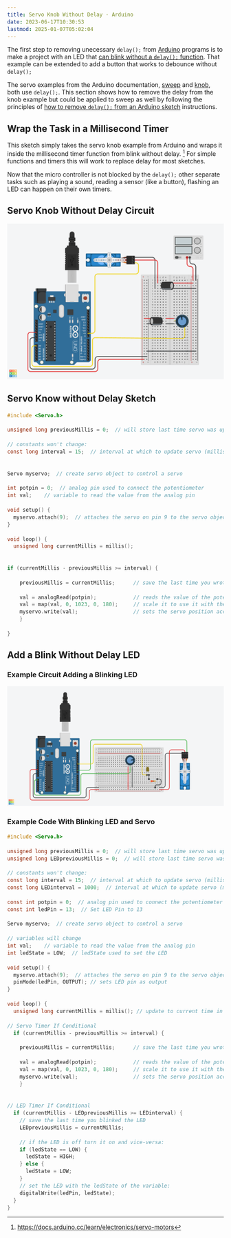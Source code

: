 ```yaml
---
title: Servo Knob Without Delay - Arduino
date: 2023-06-17T10:30:53
lastmod: 2025-01-07T05:02:04
---
```


The first step to removing unecessary `delay();` from [Arduino](arduino-introduction.md) programs is to make a project with an LED that [can blink without a `delay();` function](./blink-led-without-delay-arduino.md). That example can be extended to add a button that works to debounce without `delay();`

The servo examples from the Arduino documentation, [sweep](./servo-sweep-arduino-example.md) and [knob](./servo-knob-arduino.md), both use `delay();`. This section shows how to remove the delay from the knob example but could be applied to sweep as well by following the principles of [how to remove `delay();` from an Arduino sketch](./how-to-remove-delay-from-arduino-sketch.md) instructions.

## Wrap the Task in a Millisecond Timer

This sketch simply takes the servo knob example from Arduino and wraps it inside the millisecond timer function from blink without delay. [^1] For simple functions and timers this will work to replace delay for most sketches.

Now that the micro controller is not blocked by the `delay();` other separate tasks such as playing a sound, reading a sensor (like a button), flashing an LED can happen on their own timers.

## Servo Knob Without Delay Circuit

[![Servo Know without Delay Circuit](attachments/2025-servo-knob-without-delay.png)](attachments/2025-servo-knob-without-delay.png)

## Servo Know without Delay Sketch

```C
#include <Servo.h>

unsigned long previousMillis = 0;  // will store last time servo was updated

// constants won't change:
const long interval = 15;  // interval at which to update servo (milliseconds)


Servo myservo;  // create servo object to control a servo

int potpin = 0;  // analog pin used to connect the potentiometer
int val;    // variable to read the value from the analog pin

void setup() {
  myservo.attach(9);  // attaches the servo on pin 9 to the servo object
}

void loop() {
  unsigned long currentMillis = millis();


if (currentMillis - previousMillis >= interval) {

    previousMillis = currentMillis;      // save the last time you wrote to the servo

    val = analogRead(potpin);            // reads the value of the potentiometer (value between 0 and 1023)
    val = map(val, 0, 1023, 0, 180);     // scale it to use it with the servo (value between 0 and 180)
    myservo.write(val);                  // sets the servo position according to the scaled value
    }

}
```

## Add a Blink Without Delay LED

### Example Circuit Adding a Blinking LED

[![Servo Knob and Blink without Delay Circuit](./attachments/2023-servo-knob-and-blink-without-delay.png)](./attachments/2023-servo-knob-and-blink-without-delay.png)

### Example Code With Blinking LED and Servo

```C
#include <Servo.h>

unsigned long previousMillis = 0;  // will store last time servo was updated
unsigned long LEDpreviousMillis = 0;  // will store last time servo was updated

// constants won't change:
const long interval = 15;  // interval at which to update servo (milliseconds)
const long LEDinterval = 1000;  // interval at which to update servo (milliseconds)

const int potpin = 0;  // analog pin used to connect the potentiometer
const int ledPin = 13;  // Set LED Pin to 13

Servo myservo;  // create servo object to control a servo

// variables will change
int val;    // variable to read the value from the analog pin
int ledState = LOW;  // ledState used to set the LED

void setup() {
  myservo.attach(9);  // attaches the servo on pin 9 to the servo object
  pinMode(ledPin, OUTPUT); // sets LED pin as output
}

void loop() {
  unsigned long currentMillis = millis(); // update to current time in milliseconds

// Servo Timer If Conditional
  if (currentMillis - previousMillis >= interval) {

    previousMillis = currentMillis;      // save the last time you wrote to the servo

    val = analogRead(potpin);            // reads the value of the potentiometer (value between 0 and 1023)
    val = map(val, 0, 1023, 0, 180);     // scale it to use it with the servo (value between 0 and 180)
    myservo.write(val);                  // sets the servo position according to the scaled value
    }


// LED Timer If Conditional
  if (currentMillis - LEDpreviousMillis >= LEDinterval) {
    // save the last time you blinked the LED
    LEDpreviousMillis = currentMillis;

    // if the LED is off turn it on and vice-versa:
    if (ledState == LOW) {
      ledState = HIGH;
    } else {
      ledState = LOW;
    }
    // set the LED with the ledState of the variable:
    digitalWrite(ledPin, ledState);
  }
}
```

[^1]: https://docs.arduino.cc/learn/electronics/servo-motors
